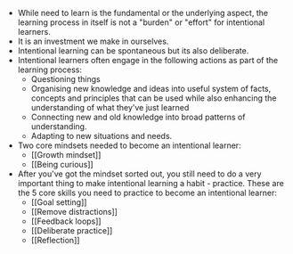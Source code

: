  * While need to learn is the fundamental or the underlying aspect, the learning process in itself is not a "burden" or "effort" for intentional learners.
 * It is an investment we make in ourselves.
 * Intentional learning can be spontaneous but its also deliberate.
 * Intentional learners often engage in the following actions as part of the learning process:
	 * Questioning things
	 * Organising new knowledge and ideas into useful system of facts, concepts and principles that can be used while also enhancing the understanding of what they've just learned
	 * Connecting new and old knowledge into broad patterns of understanding.
	 * Adapting to new situations and needs.
* Two core mindsets needed to become an intentional learner:
	* [[Growth mindset]]
	* [[Being curious]]
* After you've got the mindset sorted out, you still need to do a very important thing to make intentional learning a habit - practice. These are the 5 core skills you need to practice to become an intentional learner:
	* [[Goal setting]]
	* [[Remove distractions]]
	* [[Feedback loops]]
	* [[Deliberate practice]]
	* [[Reflection]]